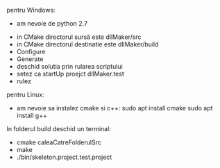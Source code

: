 pentru Windows:

* am nevoie de python 2.7
- in CMake directorul sursă este dllMaker/src
- in CMake directorul destinatie este dllMaker/build
- Configure
- Generate
- deschid solutia prin rularea scriptului
- setez ca startUp proejct dllMaker.test
- rulez


pentru Linux:

* am nevoie sa instalez cmake si c++:
	sudo apt install cmake
	sudo apt install g++
	
In folderul build deschid un terminal:
- cmake caleaCatreFolderulSrc
- make
- ./bin/skeleton.project.test.project